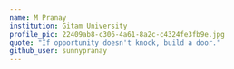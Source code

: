 ```yaml
---
name: M Pranay
institution: Gitam University
profile_pic: 22409ab8-c306-4a61-8a2c-c4324fe3fb9e.jpg
quote: "If opportunity doesn't knock, build a door."
github_user: sunnypranay
---
```


